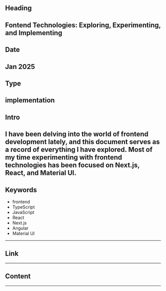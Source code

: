 ## Heading
Fontend Technologies: Exploring, Experimenting, and Implementing
---

## Date
Jan 2025
---

## Type
implementation
---

## Intro
I have been delving into the world of frontend development lately, and this document serves as a record of everything I have explored. Most of my time experimenting with frontend technologies has been focused on Next.js, React, and Material UI.
---

## Keywords
- frontend
- TypeScript
- JavaScript
- React
- Next.js
- Angular
- Material UI
---

## Link
---

## Content

---
